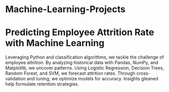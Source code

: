 # Machine-Learning-Projects
# Predicting Employee Attrition Rate with Machine Learning
Leveraging Python and classification algorithms, we tackle the challenge of employee attrition. By analyzing historical data with Pandas, NumPy, and Matplotlib, we uncover patterns. Using Logistic Regression, Decision Trees, Random Forest, and SVM, we forecast attrition rates. Through cross-validation and tuning, we optimize models for accuracy. Insights gleaned help formulate retention strategies.
